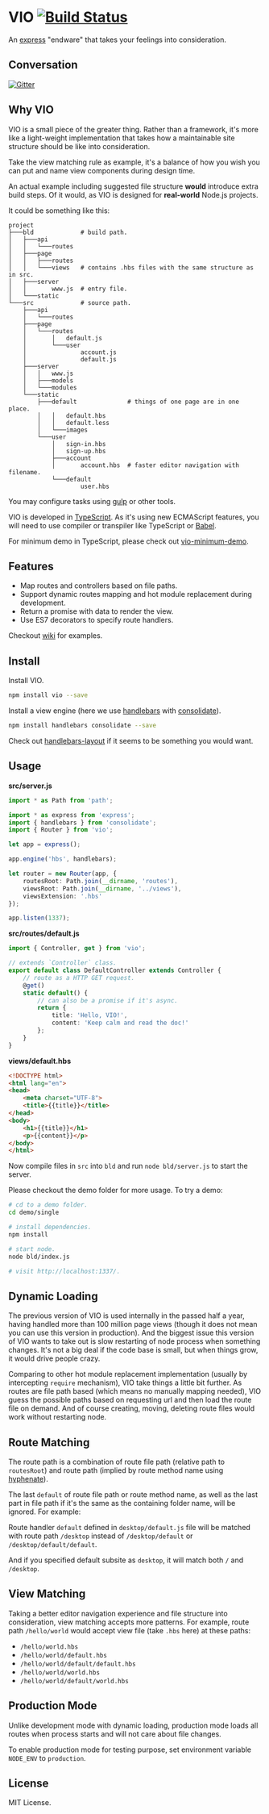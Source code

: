 # VIO [![Build Status](https://travis-ci.org/vilic/vio.svg)](https://travis-ci.org/vilic/vio)

An [express](http://expressjs.com/) "endware" that takes your feelings into consideration.

## Conversation

[![Gitter](https://badges.gitter.im/Join%20Chat.svg)](https://gitter.im/vilic/vio?utm_source=badge&utm_medium=badge&utm_campaign=pr-badge)

## Why VIO

VIO is a small piece of the greater thing. Rather than a framework, it's more like a light-weight implementation that takes how a maintainable site structure should be like into consideration.

Take the view matching rule as example, it's a balance of how you wish you can put and name view components during design time.

An actual example including suggested file structure **would** introduce extra build steps. Of it would, as VIO is designed for **real-world** Node.js projects.

It could be something like this:

```text
project
├───bld             # build path.
│   ├───api
│   │   └───routes
│   ├───page
│   │   ├───routes 
│   │   └───views   # contains .hbs files with the same structure as in src.
│   ├───server
│   │       www.js  # entry file.
│   └───static
└───src             # source path.
    ├───api
    │   └───routes
    ├───page
    │   └───routes
    │       │   default.js
    │       └───user
    │               account.js
    │               default.js
    ├───server
    │   │   www.js
    │   ├───models
    │   └───modules
    └───static
        ├───default              # things of one page are in one place.
        │   │   default.hbs
        │   │   default.less
        │   └───images
        └───user
            │   sign-in.hbs
            │   sign-up.hbs
            ├───account
            │       account.hbs  # faster editor navigation with filename.
            └───default
                    user.hbs
```

You may configure tasks using [gulp](http://gulpjs.com/) or other tools.

VIO is developed in [TypeScript](http://www.typescriptlang.org/).
As it's using new ECMAScript features, you will need to use compiler or transpiler like TypeScript or [Babel](https://babeljs.io/).

For minimum demo in TypeScript, please check out [vio-minimum-demo](https://github.com/vilic/vio-minimum-demo).

## Features

- Map routes and controllers based on file paths.
- Support dynamic routes mapping and hot module replacement during development.
- Return a promise with data to render the view.
- Use ES7 decorators to specify route handlers.

Checkout [wiki](https://github.com/vilic/vio/wiki) for examples.

## Install

Install VIO.

```sh
npm install vio --save
```

Install a view engine (here we use [handlebars](http://handlebarsjs.com/) with [consolidate](https://github.com/tj/consolidate.js)).

```sh
npm install handlebars consolidate --save
```

Check out [handlebars-layout](https://github.com/vilic/handlebars-layout) if it seems to be something you would want.

## Usage

**src/server.js**

```ts
import * as Path from 'path';

import * as express from 'express';
import { handlebars } from 'consolidate';
import { Router } from 'vio';

let app = express();

app.engine('hbs', handlebars);

let router = new Router(app, {
    routesRoot: Path.join(__dirname, 'routes'),
    viewsRoot: Path.join(__dirname, '../views'),
    viewsExtension: '.hbs'
});

app.listen(1337);
```

**src/routes/default.js**

```ts
import { Controller, get } from 'vio';

// extends `Controller` class.
export default class DefaultController extends Controller {
    // route as a HTTP GET request.
    @get()
    static default() {
        // can also be a promise if it's async.
        return {
            title: 'Hello, VIO!',
            content: 'Keep calm and read the doc!'
        };
    }
}
```

**views/default.hbs**

```html
<!DOCTYPE html>
<html lang="en">
<head>
    <meta charset="UTF-8">
    <title>{{title}}</title>
</head>
<body>
    <h1>{{title}}</h1>
    <p>{{content}}</p>
</body>
</html>
```

Now compile files in `src` into `bld` and run `node bld/server.js` to start the server.

Please checkout the demo folder for more usage. To try a demo:

```sh
# cd to a demo folder.
cd demo/single

# install dependencies.
npm install

# start node.
node bld/index.js

# visit http://localhost:1337/.
```

## Dynamic Loading

The previous version of VIO is used internally in the passed half a year, having handled more than 100 million page views (though it does not mean you can use this version in production). And the biggest issue this version of VIO wants to take out is slow restarting of node process when something changes. It's not a big deal if the code base is small, but when things grow, it would drive people crazy.

Comparing to other hot module replacement implementation (usually by intercepting `require` mechanism), VIO take things a little bit further. As routes are file path based (which means no manually mapping needed), VIO guess the possible paths based on requesting url and then load the route file on demand. And of course creating, moving, deleting route files would work without restarting node.

## Route Matching

The route path is a combination of route file path (relative path to `routesRoot`) and route path (implied by route method name using [hyphenate](https://github.com/vilic/hyphenate)).

The last `default` of route file path or route method name, as well as the last part in file path if it's the same as the containing folder name, will be ignored. For example:

Route handler `default` defined in `desktop/default.js` file will be matched with route path `/desktop` instead of `/desktop/default` or `/desktop/default/default`.

And if you specified default subsite as `desktop`, it will match both `/` and `/desktop`.

## View Matching

Taking a better editor navigation experience and file structure into consideration, view matching accepts more patterns. For example, route path `/hello/world` would accept view file (take `.hbs` here) at these paths:

- `/hello/world.hbs`
- `/hello/world/default.hbs`
- `/hello/world/default/default.hbs`
- `/hello/world/world.hbs`
- `/hello/world/default/world.hbs`

## Production Mode

Unlike development mode with dynamic loading, production mode loads all routes when process starts and will not care about file changes.

To enable production mode for testing purpose, set environment variable `NODE_ENV` to `production`.

## License

MIT License.
